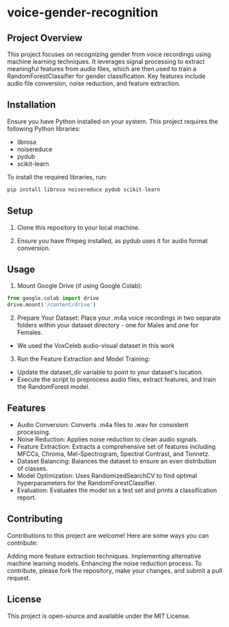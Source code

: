 # voice-gender-recognition
## Project Overview

This project focuses on recognizing gender from voice recordings using machine learning techniques. It leverages signal processing to extract meaningful features from audio files, which are then used to train a RandomForestClassifier for gender classification. Key features include audio file conversion, noise reduction, and feature extraction.

## Installation

Ensure you have Python installed on your system. This project requires the following Python libraries:

- librosa
- noisereduce
- pydub
- scikit-learn

To install the required libraries, run:

``` python
pip install librosa noisereduce pydub scikit-learn
```

## Setup

1. Clone this repository to your local machine.

2. Ensure you have ffmpeg installed, as pydub uses it for audio format conversion.

## Usage

1. Mount Google Drive (if using Google Colab):
```python
from google.colab import drive
drive.mount('/content/drive')
```
2. Prepare Your Dataset: Place your .m4a voice recordings in two separate folders within your dataset directory - one for Males and one for Females.
- We used the VoxCeleb audio-visual dataset in this work

3. Run the Feature Extraction and Model Training:

- Update the dataset_dir variable to point to your dataset's location.
- Execute the script to preprocess audio files, extract features, and train the RandomForest model.

## Features
- Audio Conversion: Converts .m4a files to .wav for consistent processing.
- Noise Reduction: Applies noise reduction to clean audio signals.
- Feature Extraction: Extracts a comprehensive set of features including MFCCs, Chroma, Mel-Spectrogram, Spectral Contrast, and Tonnetz.
- Dataset Balancing: Balances the dataset to ensure an even distribution of classes.
- Model Optimization: Uses RandomizedSearchCV to find optimal hyperparameters for the RandomForestClassifier.
- Evaluation: Evaluates the model on a test set and prints a classification report.

## Contributing
Contributions to this project are welcome! Here are some ways you can contribute:

Adding more feature extraction techniques.
Implementing alternative machine learning models.
Enhancing the noise reduction process.
To contribute, please fork the repository, make your changes, and submit a pull request.

## License
This project is open-source and available under the MIT License.



